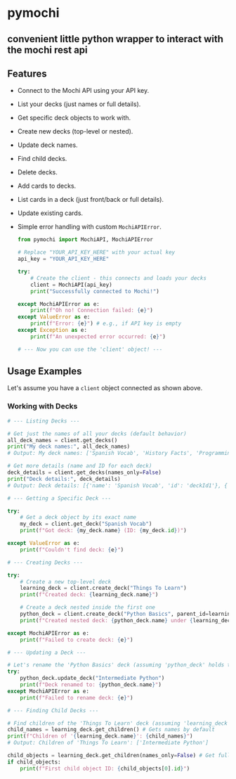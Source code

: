 # pymochi  

## convenient little python wrapper to interact with the mochi rest api

## Features

*   Connect to the Mochi API using your API key.
*   List your decks (just names or full details).
*   Get specific deck objects to work with.
*   Create new decks (top-level or nested).
*   Update deck names.
*   Find child decks.
*   Delete decks.
*   Add cards to decks.
*   List cards in a deck (just front/back or full details).
*   Update existing cards.
*   Simple error handling with custom `MochiAPIError`.



    ```python
    from pymochi import MochiAPI, MochiAPIError

    # Replace "YOUR_API_KEY_HERE" with your actual key
    api_key = "YOUR_API_KEY_HERE"

    try:
        # Create the client - this connects and loads your decks
        client = MochiAPI(api_key)
        print("Successfully connected to Mochi!")

    except MochiAPIError as e:
        print(f"Oh no! Connection failed: {e}")
    except ValueError as e:
        print(f"Error: {e}") # e.g., if API key is empty
    except Exception as e:
        print(f"An unexpected error occurred: {e}")

    # --- Now you can use the 'client' object! ---
    ```

## Usage Examples

Let's assume you have a `client` object connected as shown above.

### Working with Decks

```python
# --- Listing Decks ---

# Get just the names of all your decks (default behavior)
all_deck_names = client.get_decks()
print("My deck names:", all_deck_names)
# Output: My deck names: ['Spanish Vocab', 'History Facts', 'Programming', ...]

# Get more details (name and ID for each deck)
deck_details = client.get_decks(names_only=False)
print("Deck details:", deck_details)
# Output: Deck details: [{'name': 'Spanish Vocab', 'id': 'deckId1'}, {'name': 'History Facts', 'id': 'deckId2'}, ...]

# --- Getting a Specific Deck ---

try:
    # Get a deck object by its exact name
    my_deck = client.get_deck("Spanish Vocab")
    print(f"Got deck: {my_deck.name} (ID: {my_deck.id})")

except ValueError as e:
    print(f"Couldn't find deck: {e}")

# --- Creating Decks ---

try:
    # Create a new top-level deck
    learning_deck = client.create_deck("Things To Learn")
    print(f"Created deck: {learning_deck.name}")

    # Create a deck nested inside the first one
    python_deck = client.create_deck("Python Basics", parent_id=learning_deck.id)
    print(f"Created nested deck: {python_deck.name} under {learning_deck.name}")

except MochiAPIError as e:
    print(f"Failed to create deck: {e}")

# --- Updating a Deck ---

# Let's rename the 'Python Basics' deck (assuming 'python_deck' holds the Deck object)
try:
    python_deck.update_deck("Intermediate Python")
    print(f"Deck renamed to: {python_deck.name}")
except MochiAPIError as e:
    print(f"Failed to rename deck: {e}")

# --- Finding Child Decks ---

# Find children of the 'Things To Learn' deck (assuming 'learning_deck' holds the object)
child_names = learning_deck.get_children() # Gets names by default
print(f"Children of '{learning_deck.name}': {child_names}")
# Output: Children of 'Things To Learn': ['Intermediate Python']

child_objects = learning_deck.get_children(names_only=False) # Get full Deck objects
if child_objects:
    print(f"First child object ID: {child_objects[0].id}")

